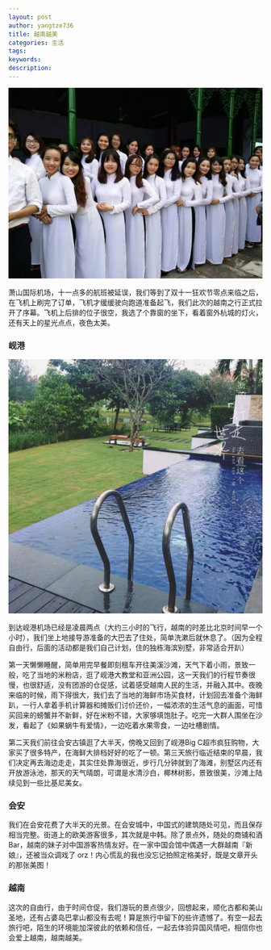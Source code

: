 ```yaml
---
layout: post
author: yangtze736
title: 越南越美
categories: 生活
tags: 
keywords: 
description:
---
```


![1](public/img/bride.jpeg)

萧山国际机场，十一点多的航班被延误，我们等到了双十一狂欢节零点来临之后，在飞机上刷完了订单，飞机才缓缓驶向跑道准备起飞，我们此次的越南之行正式拉开了序幕。飞机上后排的位子很空，我选了个靠窗的坐下，看着窗外杭城的灯火，还有天上的星光点点，夜色太美。

### 岘港

![2](/public/img/house.jpeg)

到达岘港机场已经是凌晨两点（大约三小时的飞行，越南的时差比北京时间早一个小时），我们坐上地接导游准备的大巴去了住处，简单洗漱后就休息了。（因为全程自由行，后面的活动都是我们自己计划，住的独栋海滨别墅，非常适合开趴）

第一天懒懒睡醒，简单用完早餐即刻租车开往美溪沙滩，天气下着小雨，景致一般，吃了当地的米粉店，逛了岘港大教堂和亚洲公园，这一天我们的行程节奏很慢，也很舒适，没有团游的仓促感，试着感受越南人民的生活，并融入其中。夜晚来临的时候，雨下得很大，我们去了当地的海鲜市场买食材，计划回去准备个海鲜趴，一行人拿着手机计算器和摊贩们讨价还价，一幅浓浓的生活气息的画面，可惜买回来的螃蟹并不新鲜，好在米粉不错，大家够填饱肚子。吃完一大群人围坐在沙发，看起了《如果蜗牛有爱情》，一边吃着水果零食，一边吐槽剧情。

第二天我们前往会安古镇逛了大半天，傍晚又回到了岘港Big C超市疯狂购物，大家买了很多特产，在海鲜大排档好好的吃了一顿。第三天旅行临近结束的早晨，我们决定再去海边走走，其实住处靠海很近，步行几分钟就到了海滩，别墅区内还有开放游泳池，那天的天气晴朗，可谓是水清沙白，椰林树影，景致很美，沙滩上陆续见到一些比基尼美女。

### 会安

我们在会安花费了大半天的光景。在会安城中，中国式的建筑随处可见，而且保存相当完整。街道上的欧美游客很多，其次就是中韩。除了景点外，随处的商铺和酒Bar，越南的妹子对中国游客热情友好。在一家中国会馆中偶遇一大群越南『新娘』，还被当众调戏了 orz！内心慌乱的我也没忘记拍照定格美好，既是文章开头的那张美图！

### 越南

这次的自由行，由于时间仓促，我们游玩的景点很少，回想起来，顺化古都和美山圣地，还有占婆岛巴拿山都没有去呢！算是旅行中留下的些许遗憾了。有空一起去旅行吧，陌生的环境能加深彼此的依赖和信任，一起去体验异国风情吧，相信你也会爱上越南，越南越美。


